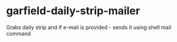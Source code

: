 # garfield-daily-strip-mailer
Grabs daily strip and if e-mail is provided - sends it using shell mail command
